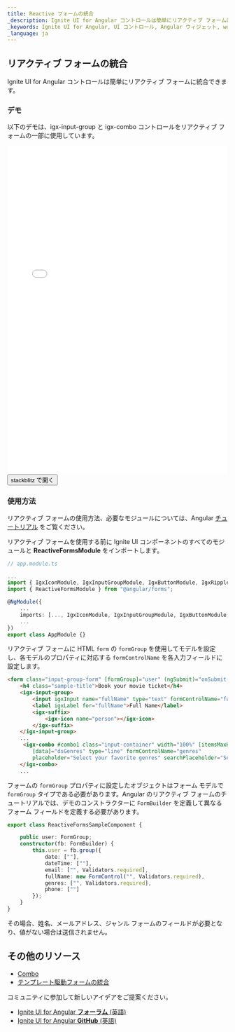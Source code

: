```yaml
---
title: Reactive フォームの統合
_description: Ignite UI for Angular コントロールは簡単にリアクティブ フォームに統合できます。 
_keywords: Ignite UI for Angular, UI コントロール, Angular ウィジェット, web ウィジェット, UI ウィジェット, Angular, ネイティブ Angular コンポーネント スイート, ネイティブ Angular コントロール, ネイティブ Angular コンポーネント ライブラリ, Angular Combo コンポーネント,  Angular リアクティブ フォーム, Angular フォーム
_language: ja
---
```


## リアクティブ フォームの統合
<p class="highlight">
Ignite UI for Angular コントロールは簡単にリアクティブ フォームに統合できます。
</p>
<div class="divider"></div>

### デモ
以下のデモは、igx-input-group と igx-combo コントロールをリアクティブ フォームの一部に使用しています。

<div class="sample-container loading" style="height: 750px;">
    <iframe id="reactive-forms-sample" frameborder="0" seamless width="100%" height="100%" src="{environment:demosBaseUrl}/reactive-forms" onload="onSampleIframeContentLoaded(this);"></iframe>
</div>
<div>
    <button data-localize="stackblitz" class="stackblitz-btn" data-iframe-id="reactive-forms-sample" data-demos-base-url="{environment:demosBaseUrl}">stackblitz で開く</button>
</div>
<div class="divider--half"></div>

### 使用方法

リアクティブ フォームの使用方法、必要なモジュールについては、Angular [チュートリアル](https://angular.io/guide/reactive-forms) をご覧ください。

リアクティブ フォームを使用する前に Ignite UI コンポーネントのすべてのモジュールと **ReactiveFormsModule** をインポートします。

```typescript
// app.module.ts

...
import { IgxIconModule, IgxInputGroupModule, IgxButtonModule, IgxRippleModule, IgxDatePickerModule, IgxTimePickerModule, IgxComboModule } from "igniteui-angular";
import { ReactiveFormsModule } from "@angular/forms";

@NgModule({
    ...
    imports: [..., IgxIconModule, IgxInputGroupModule, IgxButtonModule, IgxRippleModule, IgxDatePickerModule, IgxTimePickerModule, IgxComboModule, ReactiveFormsModule],
    ...
})
export class AppModule {}
```


リアクティブ フォームに HTML `form` の `formGroup` を使用してモデルを設定し、各モデルのプロパティに対応する `formControlName` を各入力フィールドに設定します。

```html
<form class="input-group-form" [formGroup]="user" (ngSubmit)="onSubmit()">
    <h4 class="sample-title">Book your movie ticket</h4>
    <igx-input-group>
        <input igxInput name="fullName" type="text" formControlName="fullName"/>
        <label igxLabel for="fullName">Full Name</label>
        <igx-suffix>
            <igx-icon name="person"></igx-icon>
        </igx-suffix>
    </igx-input-group>
    ...
     <igx-combo #combo1 class="input-container" width="100%" [itemsMaxHeight]="130"
        [data]="dsGenres" type="line" formControlName="genres"
        placeholder="Select your favorite genres" searchPlaceholder="Search...">
    </igx-combo>
    ...
```
フォームの `formGroup` プロパティに設定したオブジェクトはフォーム モデルで `formGroup` タイプである必要があります。Angular のリアクティブ フォームのチュートリアルでは、デモのコンストラクターに `FormBuilder` を定義して異なるフォーム フィールドを定義する必要があります。

```typescript
export class ReactiveFormsSampleComponent {

    public user: FormGroup;
    constructor(fb: FormBuilder) {
        this.user = fb.group({
            date: [""],
            dateTime: [""],
            email: ["", Validators.required],
            fullName: new FormControl("", Validators.required),
            genres: ["", Validators.required],
            phone: [""]
        });
    }
}
```

その場合、姓名、メールアドレス、ジャンル フォームのフィールドが必要となり、値がない場合は送信されません。

## その他のリソース
<div class="divider--half"></div>

* [Combo](combo.md)
* [テンプレート駆動フォームの統合](input_group.md)

コミュニティに参加して新しいアイデアをご提案ください。

* [Ignite UI for Angular **フォーラム** (英語)](https://www.infragistics.com/community/forums/f/ignite-ui-for-angular)
* [Ignite UI for Angular **GitHub** (英語)](https://github.com/IgniteUI/igniteui-angular)
